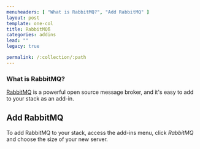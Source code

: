 ```yaml
---
menuheaders: [ "What is RabbitMQ?", "Add RabbitMQ" ]
layout: post
template: one-col
title: RabbitMQß
categories: addins
lead: ""
legacy: true

permalink: /:collection/:path
---
```









### What is RabbitMQ?
[RabbitMQ](http://www.rabbitmq.com) is a powerful open source message broker, and it's easy to add to your stack as an add-in.






## Add RabbitMQ
To add RabbitMQ to your stack, access the add-ins menu, click _RabbitMQ_ and choose the size of your new server.

